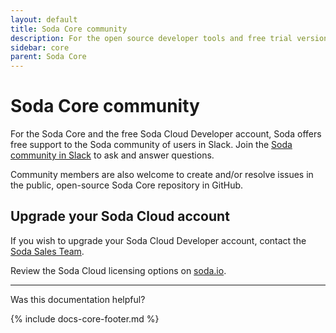 ```yaml
---
layout: default
title: Soda Core community
description: For the open source developer tools and free trial version of our cloud software, Soda offers free support to the Soda community of users in Slack.
sidebar: core
parent: Soda Core 
---
```

 
# Soda Core community 

For the Soda Core and the free Soda Cloud Developer account, Soda offers free support to the Soda community of users in Slack. Join the <a href="http://community.soda.io/slack" target="_blank">Soda community in Slack</a> to ask and answer questions.

Community members are also welcome to create and/or resolve issues in the public, open-source Soda Core repository in GitHub.


## Upgrade your Soda Cloud account

If you wish to upgrade your Soda Cloud Developer account, contact the <a href="mailto:sales@soda.io">Soda Sales Team</a>.

Review the Soda Cloud licensing options on <a href="https://www.soda.io/licensing-options" target="_blank">soda.io</a>.




---

Was this documentation helpful?

<!-- LikeBtn.com BEGIN -->
<span class="likebtn-wrapper" data-theme="tick" data-i18n_like="Yes" data-ef_voting="grow" data-show_dislike_label="true" data-counter_zero_show="true" data-i18n_dislike="No"></span>
<script>(function(d,e,s){if(d.getElementById("likebtn_wjs"))return;a=d.createElement(e);m=d.getElementsByTagName(e)[0];a.async=1;a.id="likebtn_wjs";a.src=s;m.parentNode.insertBefore(a, m)})(document,"script","//w.likebtn.com/js/w/widget.js");</script>
<!-- LikeBtn.com END -->

{% include docs-core-footer.md %}